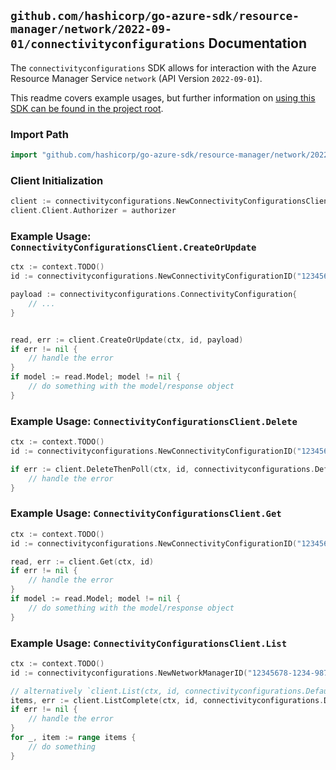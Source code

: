 
## `github.com/hashicorp/go-azure-sdk/resource-manager/network/2022-09-01/connectivityconfigurations` Documentation

The `connectivityconfigurations` SDK allows for interaction with the Azure Resource Manager Service `network` (API Version `2022-09-01`).

This readme covers example usages, but further information on [using this SDK can be found in the project root](https://github.com/hashicorp/go-azure-sdk/tree/main/docs).

### Import Path

```go
import "github.com/hashicorp/go-azure-sdk/resource-manager/network/2022-09-01/connectivityconfigurations"
```


### Client Initialization

```go
client := connectivityconfigurations.NewConnectivityConfigurationsClientWithBaseURI("https://management.azure.com")
client.Client.Authorizer = authorizer
```


### Example Usage: `ConnectivityConfigurationsClient.CreateOrUpdate`

```go
ctx := context.TODO()
id := connectivityconfigurations.NewConnectivityConfigurationID("12345678-1234-9876-4563-123456789012", "example-resource-group", "networkManagerValue", "connectivityConfigurationValue")

payload := connectivityconfigurations.ConnectivityConfiguration{
	// ...
}


read, err := client.CreateOrUpdate(ctx, id, payload)
if err != nil {
	// handle the error
}
if model := read.Model; model != nil {
	// do something with the model/response object
}
```


### Example Usage: `ConnectivityConfigurationsClient.Delete`

```go
ctx := context.TODO()
id := connectivityconfigurations.NewConnectivityConfigurationID("12345678-1234-9876-4563-123456789012", "example-resource-group", "networkManagerValue", "connectivityConfigurationValue")

if err := client.DeleteThenPoll(ctx, id, connectivityconfigurations.DefaultDeleteOperationOptions()); err != nil {
	// handle the error
}
```


### Example Usage: `ConnectivityConfigurationsClient.Get`

```go
ctx := context.TODO()
id := connectivityconfigurations.NewConnectivityConfigurationID("12345678-1234-9876-4563-123456789012", "example-resource-group", "networkManagerValue", "connectivityConfigurationValue")

read, err := client.Get(ctx, id)
if err != nil {
	// handle the error
}
if model := read.Model; model != nil {
	// do something with the model/response object
}
```


### Example Usage: `ConnectivityConfigurationsClient.List`

```go
ctx := context.TODO()
id := connectivityconfigurations.NewNetworkManagerID("12345678-1234-9876-4563-123456789012", "example-resource-group", "networkManagerValue")

// alternatively `client.List(ctx, id, connectivityconfigurations.DefaultListOperationOptions())` can be used to do batched pagination
items, err := client.ListComplete(ctx, id, connectivityconfigurations.DefaultListOperationOptions())
if err != nil {
	// handle the error
}
for _, item := range items {
	// do something
}
```
